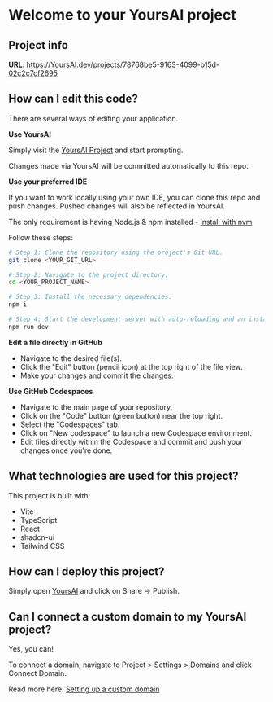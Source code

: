 # Welcome to your YoursAI project

## Project info

**URL**: https://YoursAI.dev/projects/78768be5-9163-4099-b15d-02c2c7cf2695

## How can I edit this code?

There are several ways of editing your application.

**Use YoursAI**

Simply visit the [YoursAI Project](https://YoursAI.dev/projects/78768be5-9163-4099-b15d-02c2c7cf2695) and start prompting.

Changes made via YoursAI will be committed automatically to this repo.

**Use your preferred IDE**

If you want to work locally using your own IDE, you can clone this repo and push changes. Pushed changes will also be reflected in YoursAI.

The only requirement is having Node.js & npm installed - [install with nvm](https://github.com/nvm-sh/nvm#installing-and-updating)

Follow these steps:

```sh
# Step 1: Clone the repository using the project's Git URL.
git clone <YOUR_GIT_URL>

# Step 2: Navigate to the project directory.
cd <YOUR_PROJECT_NAME>

# Step 3: Install the necessary dependencies.
npm i

# Step 4: Start the development server with auto-reloading and an instant preview.
npm run dev
```

**Edit a file directly in GitHub**

- Navigate to the desired file(s).
- Click the "Edit" button (pencil icon) at the top right of the file view.
- Make your changes and commit the changes.

**Use GitHub Codespaces**

- Navigate to the main page of your repository.
- Click on the "Code" button (green button) near the top right.
- Select the "Codespaces" tab.
- Click on "New codespace" to launch a new Codespace environment.
- Edit files directly within the Codespace and commit and push your changes once you're done.

## What technologies are used for this project?

This project is built with:

- Vite
- TypeScript
- React
- shadcn-ui
- Tailwind CSS

## How can I deploy this project?

Simply open [YoursAI](https://echo-self-six.vercel.app/) and click on Share -> Publish.

## Can I connect a custom domain to my YoursAI project?

Yes, you can!

To connect a domain, navigate to Project > Settings > Domains and click Connect Domain.

Read more here: [Setting up a custom domain](https://docs.YoursAI.dev/tips-tricks/custom-domain#step-by-step-guide)
